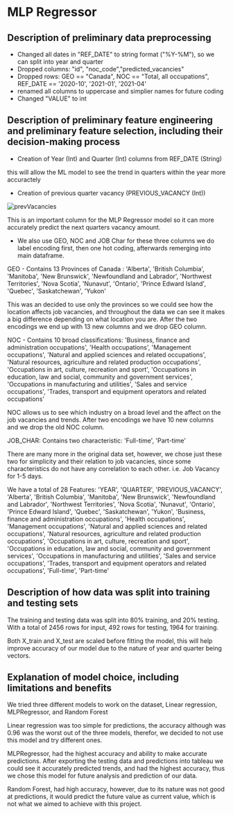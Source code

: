 # MLP Regressor 

## Description of preliminary data preprocessing

- Changed all dates in "REF_DATE" to string format ("%Y-%M"), so we can split into year and quarter
- Dropped columns: "id", "noc_code","predicted_vacancies"
- Dropped rows: GEO == "Canada", NOC == "Total, all occupations", REF_DATE == '2020-10', '2021-01', '2021-04'
- renamed all columns to uppercase and simplier names for future coding
- Changed "VALUE" to int

## Description of preliminary feature engineering and preliminary feature selection, including their decision-making process

- Creation of Year (Int) and Quarter (Int) columns from REF_DATE (String)
 
this will allow the ML model to see the trend in quarters within the year more accuractely

- Creation of previous quarter vacancy (PREVIOUS_VACANCY (Int))

![prevVacancies](https://raw.githubusercontent.com/alecngai/Data_Capstone_2021_Group_3/main/Machine_Learning/Resources/MLP/Prev_Vacancies.png)

This is an important column for the MLP Regressor model so it can more accurately predict the next quarters vacancy amount. 

- We also use GEO, NOC and JOB Char for these three columns we do label encoding first, then one hot coding, afterwards remerging into main dataframe. 

GEO - Contains 13 Provinces of Canada :  'Alberta', 'British Columbia',
        'Manitoba', 'New Brunswick', 'Newfoundland and Labrador',
        'Northwest Territories', 'Nova Scotia', 'Nunavut', 'Ontario',
        'Prince Edward Island', 'Quebec', 'Saskatchewan', 'Yukon'

This was an decided to use only the provinces so we could see how the location affects job vacancies, and throughout the data we can see it makes a big difference depending on what location you are. After the two encodings we end up with 13 new columns and we drop GEO column.

NOC - Contains 10 broad classifications: 'Business, finance and administration occupations',
        'Health occupations', 'Management occupations',
        'Natural and applied sciences and related occupations',
        'Natural resources, agriculture and related production occupations',
        'Occupations in art, culture, recreation and sport',
        'Occupations in education, law and social, community and government services',
        'Occupations in manufacturing and utilities',
        'Sales and service occupations',
        'Trades, transport and equipment operators and related occupations'

NOC allows us to see which industry on a broad level and the affect on the job vacancies and trends. After two encodings we have 10 new columns and we drop the old NOC column.

JOB_CHAR: Contains two characteristic: 'Full-time', 'Part-time'

There are many more in the original data set, however, we chose just these two for simplicity and their relation to job vacancies, since some characteristics do not have any correlation to each other. i.e. Job Vacancy for 1-5 days. 

We have a total of 28 Features: 'YEAR',
 'QUARTER',
 'PREVIOUS_VACANCY',
 'Alberta',
 'British Columbia',
 'Manitoba',
 'New Brunswick',
 'Newfoundland and Labrador',
 'Northwest Territories',
 'Nova Scotia',
 'Nunavut',
 'Ontario',
 'Prince Edward Island',
 'Quebec',
 'Saskatchewan',
 'Yukon',
 'Business, finance and administration occupations',
 'Health occupations',
 'Management occupations',
 'Natural and applied sciences and related occupations',
 'Natural resources, agriculture and related production occupations',
 'Occupations in art, culture, recreation and sport',
 'Occupations in education, law and social, community and government services',
 'Occupations in manufacturing and utilities',
 'Sales and service occupations',
 'Trades, transport and equipment operators and related occupations',
 'Full-time',
 'Part-time'

## Description of how data was split into training and testing sets

The training and testing data was split into 80% training, and 20% testing. With a total of 2456 rows for input, 492 rows for testing, 1964 for training. 

Both X_train and X_test are scaled before fitting the model, this will help improve accuracy of our model due to the nature of year and quarter being vectors.

## Explanation of model choice, including limitations and benefits

We tried three different models to work on the dataset, Linear regression, MLPRegressor, and Random Forest

Linear regression was too simple for predictions, the accuracy although was 0.96 was the worst out of the three models, therefor, we decided to not use this model and try different ones. 

MLPRegressor, had the highest accuracy and ability to make accurate predictions. After exporting the testing data and predictions into tableau we could see it accurately predicted trends, and had the highest accuracy, thus we chose this model for future analysis and prediction of our data. 

Random Forest, had high accuracy, however, due to its nature was not good at predictions, it would predict the future value as current value, which is not what we aimed to achieve with this project. 
